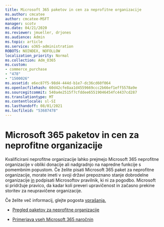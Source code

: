 ```yaml
---
title: Microsoft 365 paketov in cen za neprofitne organizacije
ms.author: cmcatee
author: cmcatee-MSFT
manager: scotv
ms.date: 04/21/2020
ms.reviewer: jmueller, drjones
ms.audience: Admin
ms.topic: article
ms.service: o365-administration
ROBOTS: NOINDEX, NOFOLLOW
localization_priority: Normal
ms.collection: Adm_O365
ms.custom:
- commerce_purchase
- "478"
- "1500026"
ms.assetid: e6ec87f5-98d4-444d-b1e7-dc36cd60f064
ms.openlocfilehash: 60d42cfe8aa1d4559669ccc2b66ef1eff5578a9e
ms.sourcegitcommit: 540a4e2515f7cfddee65519046454fc4437cd287
ms.translationtype: MT
ms.contentlocale: sl-SI
ms.lasthandoff: 08/01/2021
ms.locfileid: "53687478"
---
```

# <a name="microsoft-365-for-nonprofit-plans-and-pricing"></a>Microsoft 365 paketov in cen za neprofitne organizacije

Kvalificirani neprofitne organizacije lahko prejmejo Microsoft 365 neprofitne organizacije v obliki donacije ali nadgradnjo na napredne funkcije s pomembnim popustom. Če želite pisati Microsoft 365 paket za neprofitne organizacije, morate imeti v svoji državi prepoznano stanje dobrodelne organizacije [in](https://go.microsoft.com/fwlink/p/?LinkID=330253) podpisati Microsoftov pravilnik, ki ni za pogodbo. Microsoft si pridržuje pravico, da kadar koli preveri upravičenost in začasno prekine storitev za neupravičene organizacije.
  
Če želite več informacij, glejte pogosta [vprašanja.](https://products.office.com/nonprofit/office-365-nonprofit)
  
- [Pregled paketov za neprofitne organizacije](https://products.office.com/nonprofit/office-365-nonprofit-plans-and-pricing?tab=1)

- [Primerjava vseh Microsoft 365 naročnin](https://products.office.com/business/compare-more-office-365-for-business-plans)